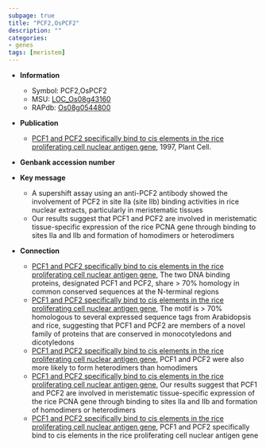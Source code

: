 ```yaml
---
subpage: true
title: "PCF2,OsPCF2"
description: ""
categories:
- genes
tags: [meristem]
---
```


* **Information**  
    + Symbol: PCF2,OsPCF2  
    + MSU: [LOC_Os08g43160](http://rice.plantbiology.msu.edu/cgi-bin/ORF_infopage.cgi?orf=LOC_Os08g43160)  
    + RAPdb: [Os08g0544800](http://rapdb.dna.affrc.go.jp/viewer/gbrowse_details/irgsp1?name=Os08g0544800)  

* **Publication**  
    + [PCF1 and PCF2 specifically bind to cis elements in the rice proliferating cell nuclear antigen gene](http://www.ncbi.nlm.nih.gov/pubmed?term=PCF1+and+PCF2+specifically+bind+to+cis+elements+in+the+rice+proliferating+cell+nuclear+antigen+gene%5BTitle%5D), 1997, Plant Cell.

* **Genbank accession number**  

* **Key message**  
    + A supershift assay using an anti-PCF2 antibody showed the involvement of PCF2 in site IIa (site IIb) binding activities in rice nuclear extracts, particularly in meristematic tissues
    + Our results suggest that PCF1 and PCF2 are involved in meristematic tissue-specific expression of the rice PCNA gene through binding to sites IIa and IIb and formation of homodimers or heterodimers

* **Connection**  
    + [PCF1 and PCF2 specifically bind to cis elements in the rice proliferating cell nuclear antigen gene](http://www.ncbi.nlm.nih.gov/pubmed?term=PCF1+and+PCF2+specifically+bind+to+cis+elements+in+the+rice+proliferating+cell+nuclear+antigen+gene%5BTitle%5D), The two DNA binding proteins, designated PCF1 and PCF2, share > 70% homology in common conserved sequences at the N-terminal regions
    + [PCF1 and PCF2 specifically bind to cis elements in the rice proliferating cell nuclear antigen gene](http://www.ncbi.nlm.nih.gov/pubmed?term=PCF1+and+PCF2+specifically+bind+to+cis+elements+in+the+rice+proliferating+cell+nuclear+antigen+gene%5BTitle%5D), The motif is > 70% homologous to several expressed sequence tags from Arabidopsis and rice, suggesting that PCF1 and PCF2 are members of a novel family of proteins that are conserved in monocotyledons and dicotyledons
    + [PCF1 and PCF2 specifically bind to cis elements in the rice proliferating cell nuclear antigen gene](http://www.ncbi.nlm.nih.gov/pubmed?term=PCF1+and+PCF2+specifically+bind+to+cis+elements+in+the+rice+proliferating+cell+nuclear+antigen+gene%5BTitle%5D), PCF1 and PCF2 were also more likely to form heterodimers than homodimers
    + [PCF1 and PCF2 specifically bind to cis elements in the rice proliferating cell nuclear antigen gene](http://www.ncbi.nlm.nih.gov/pubmed?term=PCF1+and+PCF2+specifically+bind+to+cis+elements+in+the+rice+proliferating+cell+nuclear+antigen+gene%5BTitle%5D), Our results suggest that PCF1 and PCF2 are involved in meristematic tissue-specific expression of the rice PCNA gene through binding to sites IIa and IIb and formation of homodimers or heterodimers
    + [PCF1 and PCF2 specifically bind to cis elements in the rice proliferating cell nuclear antigen gene](http://www.ncbi.nlm.nih.gov/pubmed?term=PCF1+and+PCF2+specifically+bind+to+cis+elements+in+the+rice+proliferating+cell+nuclear+antigen+gene%5BTitle%5D), PCF1 and PCF2 specifically bind to cis elements in the rice proliferating cell nuclear antigen gene



